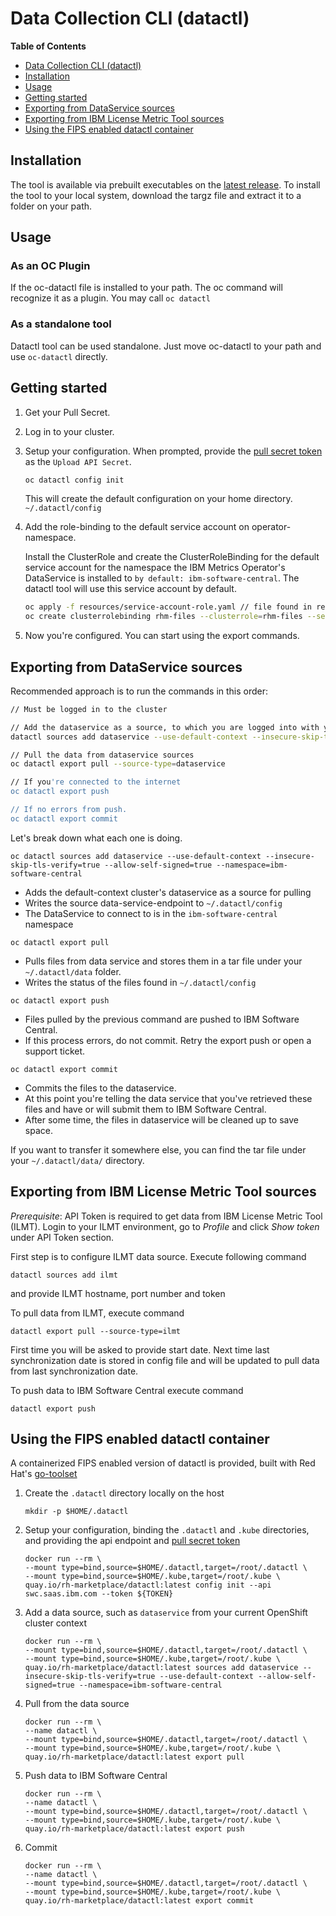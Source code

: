 # Data Collection CLI (datactl)

<!-- markdown-toc start - Don't edit this section. Run M-x markdown-toc-refresh-toc -->

**Table of Contents**

- [Data Collection CLI (datactl)](#red-hat-marketplace-control-cli-datactl)
- [Installation](#installation)
- [Usage](#usage)
- [Getting started](#getting-started)
- [Exporting from DataService sources](#exporting-from-dataservice-sources)
- [Exporting from IBM License Metric Tool sources](#exporting-from-ibm-license-metric-tool-sources)
- [Using the FIPS enabled datactl container](#using-the-fips-enabled-datactl-container)

<!-- markdown-toc end -->

## Installation

The tool is available via prebuilt executables on the [latest release](https://github.com/redhat-marketplace/datactl/releases/latest).
To install the tool to your local system, download the targz file and
extract it to a folder on your path.

## Usage

### As an OC Plugin

If the oc-datactl file is installed to your path. The oc command will recognize it as a plugin. You may
call `oc datactl`

### As a standalone tool

Datactl tool can be used standalone. Just move oc-datactl to your path and use `oc-datactl` directly.

## Getting started

1. Get your Pull Secret.

2. Log in to your cluster.

3. Setup your configuration. When prompted, provide the [pull secret token](https://swc.saas.ibm.com/en-us/account/keys) as the `Upload API Secret`.

   ```sh
   oc datactl config init
   ```

   This will create the default configuration on your home directory. `~/.datactl/config`

4. Add the role-binding to the default service account on operator-namespace.

   Install the ClusterRole and create the ClusterRoleBinding for the default service account for the namespace the IBM Metrics Operator's 
   DataService is installed to `by default: ibm-software-central`. The datactl tool will use this service account by default.

   ```sh
   oc apply -f resources/service-account-role.yaml // file found in release
   oc create clusterrolebinding rhm-files --clusterrole=rhm-files --serviceaccount=ibm-software-central:default
   ```

5. Now you're configured. You can start using the export commands.

## Exporting from DataService sources

Recommended approach is to run the commands in this order:

```sh
// Must be logged in to the cluster

// Add the dataservice as a source, to which you are logged into with your current context
datactl sources add dataservice --use-default-context --insecure-skip-tls-verify=true --allow-self-signed=true --namespace=ibm-software-central

// Pull the data from dataservice sources
oc datactl export pull --source-type=dataservice

// If you're connected to the internet
oc datactl export push

// If no errors from push.
oc datactl export commit
```

Let's break down what each one is doing.

`oc datactl sources add dataservice --use-default-context --insecure-skip-tls-verify=true --allow-self-signed=true --namespace=ibm-software-central`

- Adds the default-context cluster's dataservice as a source for pulling
- Writes the source data-service-endpoint to `~/.datactl/config`
- The DataService to connect to is in the `ibm-software-central` namespace

`oc datactl export pull`

- Pulls files from data service and stores them in a tar file under your `~/.datactl/data` folder.
- Writes the status of the files found in `~/.datactl/config`

`oc datactl export push`

- Files pulled by the previous command are pushed to IBM Software Central.
- If this process errors, do not commit. Retry the export push or open a support ticket.

`oc datactl export commit`

- Commits the files to the dataservice.
- At this point you're telling the data service that you've retrieved these files and have or will submit them to IBM Software Central.
- After some time, the files in dataservice will be cleaned up to save space.

If you want to transfer it somewhere else, you can find the tar file under your `~/.datactl/data/` directory.

## Exporting from IBM License Metric Tool sources

_Prerequisite_: API Token is required to get data from IBM License Metric Tool (ILMT). Login to your ILMT environment, go to _Profile_ and click _Show token_ under API Token section.

First step is to configure ILMT data source. Execute following command

`datactl sources add ilmt`

and provide ILMT hostname, port number and token

To pull data from ILMT, execute command

`datactl export pull --source-type=ilmt`

First time you will be asked to provide start date. Next time last synchronization date is stored in config file and will be updated to pull data from last synchronization date.

To push data to IBM Software Central execute command

`datactl export push`

## Using the FIPS enabled datactl container

A containerized FIPS enabled version of datactl is provided, built with Red Hat's [go-toolset](https://developers.redhat.com/articles/2022/05/31/your-go-application-fips-compliant)


1. Create the `.datactl` directory locally on the host
   ```
   mkdir -p $HOME/.datactl
   ```
2. Setup your configuration, binding the `.datactl` and `.kube` directories, and providing the api endpoint and [pull secret token](https://swc.saas.ibm.com/en-us/account/keys)
   ```
   docker run --rm \
   --mount type=bind,source=$HOME/.datactl,target=/root/.datactl \
   --mount type=bind,source=$HOME/.kube,target=/root/.kube \
   quay.io/rh-marketplace/datactl:latest config init --api swc.saas.ibm.com --token ${TOKEN}
   ```
3. Add a data source, such as `dataservice` from your current OpenShift cluster context
   ```
   docker run --rm \
   --mount type=bind,source=$HOME/.datactl,target=/root/.datactl \
   --mount type=bind,source=$HOME/.kube,target=/root/.kube \
   quay.io/rh-marketplace/datactl:latest sources add dataservice --insecure-skip-tls-verify=true --use-default-context --allow-self-signed=true --namespace=ibm-software-central
   ```
4. Pull from the data source
   ```
   docker run --rm \
   --name datactl \
   --mount type=bind,source=$HOME/.datactl,target=/root/.datactl \
   --mount type=bind,source=$HOME/.kube,target=/root/.kube \
   quay.io/rh-marketplace/datactl:latest export pull
   ```
5. Push data to IBM Software Central
   ```
   docker run --rm \
   --name datactl \
   --mount type=bind,source=$HOME/.datactl,target=/root/.datactl \
   --mount type=bind,source=$HOME/.kube,target=/root/.kube \
   quay.io/rh-marketplace/datactl:latest export push
   ```
6. Commit
   ```
   docker run --rm \
   --name datactl \
   --mount type=bind,source=$HOME/.datactl,target=/root/.datactl \
   --mount type=bind,source=$HOME/.kube,target=/root/.kube \
   quay.io/rh-marketplace/datactl:latest export commit
  ```
